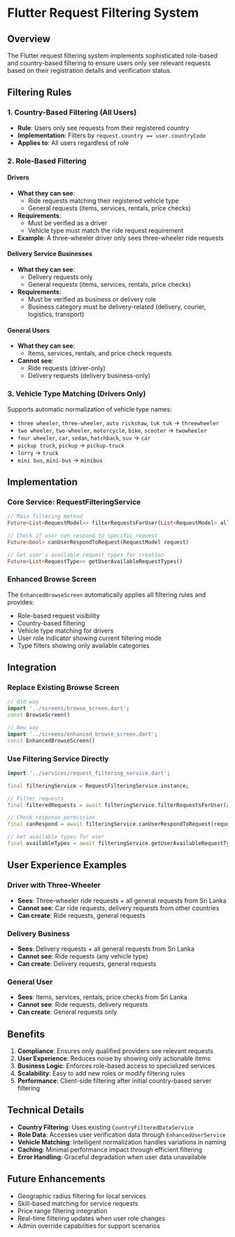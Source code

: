 # Flutter Request Filtering System

## Overview

The Flutter request filtering system implements sophisticated role-based and country-based filtering to ensure users only see relevant requests based on their registration details and verification status.

## Filtering Rules

### 1. Country-Based Filtering (All Users)
- **Rule**: Users only see requests from their registered country
- **Implementation**: Filters by `request.country == user.countryCode`
- **Applies to**: All users regardless of role

### 2. Role-Based Filtering

#### Drivers
- **What they can see**: 
  - Ride requests matching their registered vehicle type
  - General requests (items, services, rentals, price checks)
- **Requirements**: 
  - Must be verified as a driver
  - Vehicle type must match the ride request requirement
- **Example**: A three-wheeler driver only sees three-wheeler ride requests

#### Delivery Service Businesses
- **What they can see**:
  - Delivery requests only
  - General requests (items, services, rentals, price checks)
- **Requirements**:
  - Must be verified as business or delivery role
  - Business category must be delivery-related (delivery, courier, logistics, transport)

#### General Users
- **What they can see**:
  - Items, services, rentals, and price check requests
- **Cannot see**:
  - Ride requests (driver-only)
  - Delivery requests (delivery business-only)

### 3. Vehicle Type Matching (Drivers Only)

Supports automatic normalization of vehicle type names:
- `three wheeler`, `three-wheeler`, `auto rickshaw`, `tuk tuk` → `threewheeler`
- `two wheeler`, `two-wheeler`, `motorcycle`, `bike`, `scooter` → `twowheeler`
- `four wheeler`, `car`, `sedan`, `hatchback`, `suv` → `car`
- `pickup truck`, `pickup` → `pickup-truck`
- `lorry` → `truck`
- `mini bus`, `mini-bus` → `minibus`

## Implementation

### Core Service: RequestFilteringService

```dart
// Main filtering method
Future<List<RequestModel>> filterRequestsForUser(List<RequestModel> allRequests)

// Check if user can respond to specific request
Future<bool> canUserRespondToRequest(RequestModel request)

// Get user's available request types for creation
Future<List<RequestType>> getUserAvailableRequestTypes()
```

### Enhanced Browse Screen

The `EnhancedBrowseScreen` automatically applies all filtering rules and provides:
- Role-based request visibility
- Country-based filtering
- Vehicle type matching for drivers
- User role indicator showing current filtering mode
- Type filters showing only available categories

## Integration

### Replace Existing Browse Screen

```dart
// Old way
import '../screens/browse_screen.dart';
const BrowseScreen()

// New way
import '../screens/enhanced_browse_screen.dart';
const EnhancedBrowseScreen()
```

### Use Filtering Service Directly

```dart
import '../services/request_filtering_service.dart';

final filteringService = RequestFilteringService.instance;

// Filter requests
final filteredRequests = await filteringService.filterRequestsForUser(allRequests);

// Check response permission
final canRespond = await filteringService.canUserRespondToRequest(request);

// Get available types for user
final availableTypes = await filteringService.getUserAvailableRequestTypes();
```

## User Experience Examples

### Driver with Three-Wheeler
- **Sees**: Three-wheeler ride requests + all general requests from Sri Lanka
- **Cannot see**: Car ride requests, delivery requests from other countries
- **Can create**: Ride requests, general requests

### Delivery Business
- **Sees**: Delivery requests + all general requests from Sri Lanka  
- **Cannot see**: Ride requests (any vehicle type)
- **Can create**: Delivery requests, general requests

### General User
- **Sees**: Items, services, rentals, price checks from Sri Lanka
- **Cannot see**: Ride requests, delivery requests
- **Can create**: General requests only

## Benefits

1. **Compliance**: Ensures only qualified providers see relevant requests
2. **User Experience**: Reduces noise by showing only actionable items
3. **Business Logic**: Enforces role-based access to specialized services
4. **Scalability**: Easy to add new roles or modify filtering rules
5. **Performance**: Client-side filtering after initial country-based server filtering

## Technical Details

- **Country Filtering**: Uses existing `CountryFilteredDataService`
- **Role Data**: Accesses user verification data through `EnhancedUserService`
- **Vehicle Matching**: Intelligent normalization handles variations in naming
- **Caching**: Minimal performance impact through efficient filtering
- **Error Handling**: Graceful degradation when user data unavailable

## Future Enhancements

- Geographic radius filtering for local services
- Skill-based matching for service requests
- Price range filtering integration
- Real-time filtering updates when user role changes
- Admin override capabilities for support scenarios
